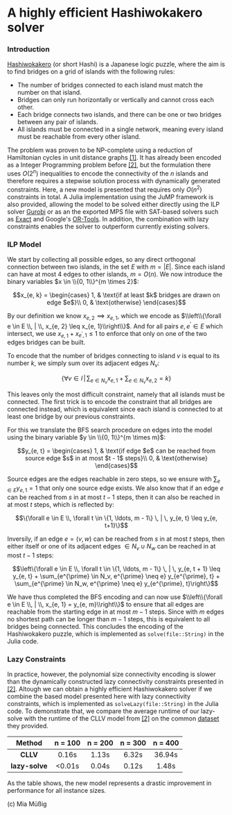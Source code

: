 # A highly efficient Hashiwokakero solver

### Introduction

[Hashiwokakero](https://en.wikipedia.org/wiki/Hashiwokakero) (or short Hashi) is a Japanese logic puzzle, where the aim is to find bridges on a grid of islands with the following rules:

- The number of bridges connected to each island must match the number on that island.
- Bridges can only run horizontally or vertically and cannot cross each other.
- Each bridge connects two islands, and there can be one or two bridges between any pair of islands.
- All islands must be connected in a single network, meaning every island must be reachable from every other island.

The problem was proven to be NP-complete using a reduction of Hamiltonian cycles in unit distance graphs [[1]](https://doi.org/10.1016/j.ipl.2009.07.017). It has already been encoded as a Integer Programming problem before [[2]](https://arxiv.org/abs/1905.00973), but the formulation there uses $O(2^n)$ inequalities to encode the connectivity of the $n$ islands and therefore requires a stepwise solution process with dynamically generated constraints. Here, a new model is presented that requires only $O(n^2)$ constraints in total. A Julia implementation using the JuMP framework is also provided, allowing the model to be solved either directly using the ILP solver [Gurobi](https://www.gurobi.com/) or as an the exported MPS file with SAT-based solvers such as [Exact](https://gitlab.com/nonfiction-software/exact) and Google's [OR-Tools](https://developers.google.com/optimization). In addition, the combination with lazy constraints enables the solver to outperform currently existing solvers.

### ILP Model

We start by collecting all possible edges, so any direct orthogonal connection between two islands, in the set $E$ with $m = |E|$. Since each island can have at most 4 edges to other islands, $m = O(n)$. We now introduce the binary variables $x \in \\{0, 1\\}^{m \times 2}$:
```math
x_{e, k} = \begin{cases}
1, & \text{if at least $k$ bridges are drawn on edge $e$}\\ 0, & \text{otherwise}
\end{cases}
```

By our definition we know $x_{e, 2} \implies x_{e, 1}$, which we encode as $\\left\\{\forall e \in E \\, | \\, x_{e, 2} \leq x_{e, 1}\\right\\}$. And for all pairs $e, e^{\prime} \in E$ which intersect, we use $x_{e, 1} + x_{e^{\prime}, 1} \leq 1$ to enforce that only on one of the two edges bridges can be built.

To encode that the number of bridges connecting to island $v$ is equal to its number $k$, we simply sum over its adjacent edges $N_v$:
```math
\left\{\forall v \in I \, | \, \sum_{e \in N_v} x_{e, 1} + \sum_{e \in N_v} x_{e, 2} = k\right\}
```

This leaves only the most difficult constraint, namely that all islands must be connected. The first trick is to encode the constraint that all bridges are connected instead, which is equivalent since each island is connected to at least one bridge by our previous constraints.

For this we translate the BFS search procedure on edges into the model using the binary variable $y \in \\{0, 1\\}^{m \times m}$:
```math
y_{e, t} = \begin{cases}
1, & \text{if edge $e$ can be reached from source edge $s$ in at most $t - 1$ steps}\\ 0, & \text{otherwise}
\end{cases}
```

Source edges are the edges reachable in zero steps, so we ensure with $\sum_{e \in E} y_{e, 1} = 1$ that only one source edge exists. We also know that if an edge $e$ can be reached from $s$ in at most $t - 1$ steps, then it can also be reached in at most $t$ steps, which is reflected by:
```math
\{\forall e \in E \\, \forall t \in \{1, \ldots, m - 1\} \, | \, y_{e, t} \leq y_{e, t+1}\}
```

Inversily, if an edge $e = (v, w)$ can be reached from $s$ in at most $t$ steps, then either itself or one of its adjacent edges $\in N_v \cup N_w$ can be reached in at most $t - 1$ steps:
```math
\left\{\forall e \in E \\, \forall t \in \{1, \ldots, m - 1\} \, | \, y_{e, t + 1} \leq y_{e, t} + \sum_{e^{\prime} \in N_v, e^{\prime} \neq e} y_{e^{\prime}, t} + \sum_{e^{\prime} \in N_w, e^{\prime} \neq e} y_{e^{\prime}, t}\right\}
```

We have thus completed the BFS encoding and can now use $\\left\\{\forall e \in E \\, | \\, x_{e, 1} = y_{e, m}\\right\\}$ to ensure that all edges are reachable from the starting edge in at most $m - 1$ steps. Since with $m$ edges no shortest path can be longer than $m - 1$ steps, this is equivalent to all bridges being connected. This concludes the encoding of the Hashiwokakero puzzle, which is implemented as `solve(file::String)` in the Julia code.

### Lazy Constraints

In practice, however, the polynomial size connectivity encoding is slower than the dynamically constructed lazy connectivity constraints presented in [[2]](https://arxiv.org/abs/1905.00973). Altough we can obtain a highly efficient Hashiwokakero solver if we combine the based model presented here with lazy connectivity constraints, which is implemented as `solveLazy(file::String)` in the Julia code. To demonstrate that, we compare the average runtime of our lazy-solve with the runtime of the CLLV model from [[2]](https://arxiv.org/abs/1905.00973) on the common [dataset](https://w1.cirrelt.ca/~vidalt/resources/Hashi_Puzzles.zip) they provided.

<div align="center">

| **Method**       | **n = 100** | **n = 200** | **n = 300** | **n = 400** |
|:-----------------:|:-----------:|:-----------:|:-----------:|:-----------:|
| **CLLV**         |    0.16s    |    1.13s    |    6.32s    |   36.94s    |
| **lazy-solve**   |   <0.01s    |    0.04s    |    0.12s    |    1.48s    |

</div>

As the table shows, the new model represents a drastic improvement in performance for all instance sizes.

(c) Mia Müßig
